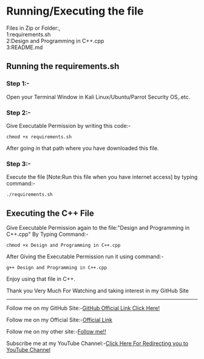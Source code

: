 ﻿<!DOCTYPE html>
<html>
<h1>Running/Executing the file</h1>
<p>Files in Zip or Folder:,<br>
1:requirements.sh<br>
2:Design and Programming in C++.cpp<br>
3:README.md<br>
</p>
<h2>Running the requirements.sh</h2>
<h3>Step 1:-</h3><p>Open your Terminal Window in Kali Linux/Ubuntu/Parrot Security OS,.etc.</p>
<h3>Step 2:-</h3><p>Give Executable Permission by writing this code:-</p><code>chmod +x requirements.sh</code><p>After going in that path where you have downloaded this file.</p>
<h3>Step 3:-</h3><p>Execute the file  [Note:Run this file when you have internet access]   by typing command:-</p><code>./requirements.sh</code>
<br>
<h2>Executing the C++ File</h2>
<p>Give Executable Permission again to the file:"Design and Programming in C++.cpp" By Typing Command:-</p><code>chmod +x Design and Programming in C++.cpp</code>
<p>After Giving the Executable Permission run it using command:-</p><code>g++ Design and Programming in C++.cpp</code>
<p>Enjoy using that file in C++.</p>
<p>Thank you Very Much For Watching and taking interest in my GitHub Site</p>
<hr>
<p>Follow me on my GitHub Site:-<a href="https://github.com/abhishekyadavindia/">GitHub Official Link Click Here!</a></p>
<p>Follow me on my Official Site:-<a href="https://abhishekyadavindia.blogspot.com/">Official Link</a></p>
<p>Follow me on my other site:-<a href="https://quantamofficial.blogspot.com/">Follow me!!</a></p>
<p>Subscribe me at my YouTube Channel:-<a href="https://www.youtube.com/channel/UCpWAaAz70iWB5h-BayZPqig">Click Here For Redirecting you to YouTube Channel</a></p>
</html>

